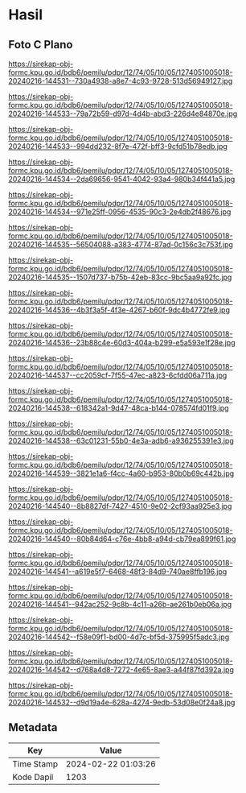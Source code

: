 # Hasil

## Foto C Plano

https://sirekap-obj-formc.kpu.go.id/bdb6/pemilu/pdpr/12/74/05/10/05/1274051005018-20240216-144531--730a4938-a8e7-4c93-9728-513d56949127.jpg

https://sirekap-obj-formc.kpu.go.id/bdb6/pemilu/pdpr/12/74/05/10/05/1274051005018-20240216-144533--79a72b59-d97d-4d4b-abd3-226d4e84870e.jpg

https://sirekap-obj-formc.kpu.go.id/bdb6/pemilu/pdpr/12/74/05/10/05/1274051005018-20240216-144533--994dd232-8f7e-472f-bff3-9cfd51b78edb.jpg

https://sirekap-obj-formc.kpu.go.id/bdb6/pemilu/pdpr/12/74/05/10/05/1274051005018-20240216-144534--2da69656-9541-4042-93a4-980b34f441a5.jpg

https://sirekap-obj-formc.kpu.go.id/bdb6/pemilu/pdpr/12/74/05/10/05/1274051005018-20240216-144534--971e25ff-0956-4535-90c3-2e4db2f48676.jpg

https://sirekap-obj-formc.kpu.go.id/bdb6/pemilu/pdpr/12/74/05/10/05/1274051005018-20240216-144535--56504088-a383-4774-87ad-0c156c3c753f.jpg

https://sirekap-obj-formc.kpu.go.id/bdb6/pemilu/pdpr/12/74/05/10/05/1274051005018-20240216-144535--1507d737-b75b-42eb-83cc-9bc5aa9a92fc.jpg

https://sirekap-obj-formc.kpu.go.id/bdb6/pemilu/pdpr/12/74/05/10/05/1274051005018-20240216-144536--4b3f3a5f-4f3e-4267-b60f-9dc4b4772fe9.jpg

https://sirekap-obj-formc.kpu.go.id/bdb6/pemilu/pdpr/12/74/05/10/05/1274051005018-20240216-144536--23b88c4e-60d3-404a-b299-e5a593e1f28e.jpg

https://sirekap-obj-formc.kpu.go.id/bdb6/pemilu/pdpr/12/74/05/10/05/1274051005018-20240216-144537--cc2059cf-7f55-47ec-a823-6cfdd06a711a.jpg

https://sirekap-obj-formc.kpu.go.id/bdb6/pemilu/pdpr/12/74/05/10/05/1274051005018-20240216-144538--618342a1-9d47-48ca-b144-078574fd01f9.jpg

https://sirekap-obj-formc.kpu.go.id/bdb6/pemilu/pdpr/12/74/05/10/05/1274051005018-20240216-144538--63c01231-55b0-4e3a-adb6-a936255391e3.jpg

https://sirekap-obj-formc.kpu.go.id/bdb6/pemilu/pdpr/12/74/05/10/05/1274051005018-20240216-144539--3821e1a6-f4cc-4a60-b953-80b0b69c442b.jpg

https://sirekap-obj-formc.kpu.go.id/bdb6/pemilu/pdpr/12/74/05/10/05/1274051005018-20240216-144540--8b8827df-7427-4510-9e02-2cf93aa925e3.jpg

https://sirekap-obj-formc.kpu.go.id/bdb6/pemilu/pdpr/12/74/05/10/05/1274051005018-20240216-144540--80b84d64-c76e-4bb8-a94d-cb79ea899f61.jpg

https://sirekap-obj-formc.kpu.go.id/bdb6/pemilu/pdpr/12/74/05/10/05/1274051005018-20240216-144541--a619e5f7-6468-48f3-84d9-740ae8ffb196.jpg

https://sirekap-obj-formc.kpu.go.id/bdb6/pemilu/pdpr/12/74/05/10/05/1274051005018-20240216-144541--942ac252-9c8b-4c11-a26b-ae261b0eb06a.jpg

https://sirekap-obj-formc.kpu.go.id/bdb6/pemilu/pdpr/12/74/05/10/05/1274051005018-20240216-144542--f58e09f1-bd00-4d7c-bf5d-375995f5adc3.jpg

https://sirekap-obj-formc.kpu.go.id/bdb6/pemilu/pdpr/12/74/05/10/05/1274051005018-20240216-144542--d768a4d8-7272-4e65-8ae3-a44f87fd392a.jpg

https://sirekap-obj-formc.kpu.go.id/bdb6/pemilu/pdpr/12/74/05/10/05/1274051005018-20240216-144532--d9d19a4e-628a-4274-9edb-53d08e0f24a8.jpg


## Metadata

| Key        | Value               |
| ---------- | ------------------- |
| Time Stamp | 2024-02-22 01:03:26 |
| Kode Dapil | 1203                |




